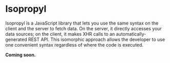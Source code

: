 # Isopropyl

Isopropyl is a JavaScript library that lets you use the same syntax on the client and the server to
fetch data. On the server, it directly accesses your data sources; on the client, it makes XHR calls
to an automatically-generated REST API. This isomorphic approach allows the developer to use one
convenient syntax regardless of where the code is executed.

**Coming soon.**

